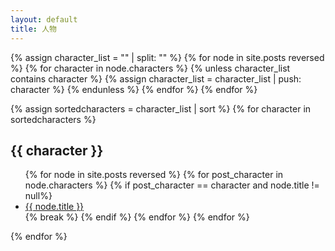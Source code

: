 ```yaml
---
layout: default
title: 人物
---
```

<!-- Look for the name list of all characters -->
{% assign character_list = "" | split: "" %}
{% for node in site.posts reversed %}
    {% for character in node.characters %}
        {% unless character_list contains character %}
            {% assign character_list = character_list | push: character %}
        {% endunless %}
    {% endfor %}
{% endfor %}

<!-- Begin display-->
<div class="well article">
{% assign sortedcharacters = character_list | sort %}
{% for character in sortedcharacters %}
    <a id="{{ character }}" style="position: relative; top: -50px"></a>
    <h2>{{ character }}</h2>
    <ul>
        {% for node in site.posts reversed %}
            {% for post_character in node.characters %}
                {% if post_character == character and node.title != null%}
                    <li>
                        <div style="margin: 0; padding: 0">
                            <a href="{{ site.baseurl}}{{ node.url }}"> {{ node.title }}</a>
                        </div>
                    </li>
                    {% break %}
                {% endif %}
            {% endfor %}
        {% endfor %}
    </ul>
{% endfor %}    
</div>
